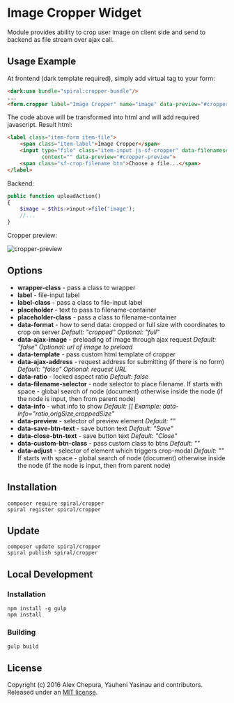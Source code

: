 # Image Cropper Widget
Module provides ability to crop user image on client side and send to backend as file stream over ajax call.

## Usage Example

At frontend (dark template required), simply add virtual tag to your form:

```html
<dark:use bundle="spiral:cropper-bundle"/>
...
<form.cropper label="Image Cropper" name="image" data-preview="#cropper-preview"/>
```
The code above will be transformed into html and will add required javascript. Result html:

```html
<label class="item-form item-file">
    <span class="item-label">Image Cropper</span>
    <input type="file" class="item-input js-sf-cropper" data-filenameselector=".sf-crop-filename" data-name="image"
           context="" data-preview="#cropper-preview">
    <span class="sf-crop-filename btn">Choose a file...</span>
</label>
```

Backend:
```php
public function uploadAction()
{
    $image = $this->input->file('image');
    //...
}
```

Cropper preview:

![cropper-preview](https://cloud.githubusercontent.com/assets/12486924/12550729/ad25ddd8-c376-11e5-80c8-bfba0eba4251.jpg)


## Options
* **wrapper-class** - pass a class to wrapper
* **label** - file-input label
* **label-class** - pass a class to file-input label
* **placeholder** - text to pass to filename-container
* **placeholder-class** - pass a class to filename-container
* **data-format** - how to send data: cropped or full size with coordinates to crop on server *Default: "cropped" Optional: "full"*
* **data-ajax-image** - preloading of image through ajax request *Default: "false" Optional: url of image to preload*
* **data-template** - pass custom html template of cropper
* **data-ajax-address** - request address for submitting (if there is no form) *Default: "false" Optional: request URL*
* **data-ratio** - locked aspect ratio *Default: false*
* **data-filename-selector** - node selector to place filename. If starts with space - global search of node (document) otherwise inside the node (if the node is input, then from parent node)
* **data-info** - what info to show *Default: [] Example: </b> data-info="ratio,origSize,croppedSize"*
* **data-preview** - selector of preview element *Default: ""*
* **data-save-btn-text** - save button text *Default: "Save"*
* **data-close-btn-text** - save button text *Default: "Close"*
* **data-custom-btn-class** - pass custom class to btns *Default: ""*
* **data-adjust** - selector of element which triggers crop-modal *Default: ""*  If starts with space - global search of node (document) otherwise inside the node (if the node is input, then from parent node)

## Installation

`composer require spiral/cropper`  
`spiral register spiral/cropper`

## Update
`composer update spiral/cropper`  
`spiral publish spiral/cropper`

## Local Development

### Installation

    npm install -g gulp
    npm install

### Building

    gulp build
    

## License

Copyright (c) 2016 Alex Chepura, Yauheni Yasinau and contributors. Released under an [MIT license](https://github.com/spiral-modules/image-cropper/blob/master/LICENSE).
